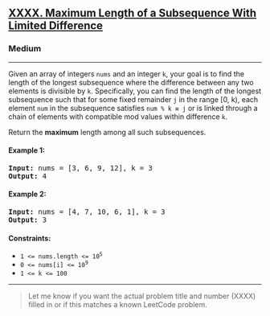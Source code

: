 ### <h2><a href="https://leetcode.com/problems/maximum-length-of-a-subsequence-with-limited-difference/">XXXX. Maximum Length of a Subsequence With Limited Difference</a></h2>

<h3>Medium</h3>
<hr>

<p>Given an array of integers <code>nums</code> and an integer <code>k</code>, your goal is to find the length of the longest subsequence where the difference between any two elements is divisible by <code>k</code>. Specifically, you can find the length of the longest subsequence such that for some fixed remainder <code>j</code> in the range [0, k), each element <code>num</code> in the subsequence satisfies <code>num % k ≡ j</code> or is linked through a chain of elements with compatible mod values within difference <code>k</code>.</p>

<p>Return the <strong>maximum</strong> length among all such subsequences.</p>

<h4>Example 1:</h4>
<pre>
<strong>Input:</strong> nums = [3, 6, 9, 12], k = 3
<strong>Output:</strong> 4
</pre>

<h4>Example 2:</h4>
<pre>
<strong>Input:</strong> nums = [4, 7, 10, 6, 1], k = 3
<strong>Output:</strong> 3
</pre>

<h4>Constraints:</h4>
<ul>
  <li><code>1 <= nums.length <= 10<sup>5</sup></code></li>
  <li><code>0 <= nums[i] <= 10<sup>9</sup></code></li>
  <li><code>1 <= k <= 100</code></li>
</ul>

---

> Let me know if you want the actual problem title and number (XXXX) filled in or if this matches a known LeetCode problem.
